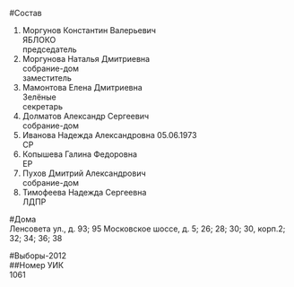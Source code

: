 #Состав  
1. Моргунов Константин Валерьевич  
    ЯБЛОКО  
    председатель  
2. Моргунова Наталья Дмитриевна  
    собрание-дом  
    заместитель  
3. Мамонтова Елена Дмитриевна  
    Зелёные  
    секретарь  
4. Долматов Александр Сергеевич  
    собрание-дом  
5. Иванова Надежда Александровна 05.06.1973  
    СР  
6. Копышева Галина Федоровна  
    ЕР  
7. Пухов Дмитрий Александрович  
    собрание-дом  
8. Тимофеева Надежда Сергеевна  
    ЛДПР  
  
#Дома  
Ленсовета ул., д. 93; 95 Московское шоссе, д. 5; 26; 28; 30; 30, корп.2; 32; 34; 36; 38  
  
#Выборы-2012  
##Номер УИК  
1061  
